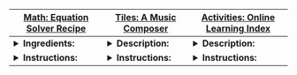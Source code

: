 | [Math: Equation Solver Recipe][#Math] | [Tiles: A Music Composer][#Tiles] | [Activities: Online Learning Index][#Activities] |
|---|---|---|
| <details><summary><b>**Ingredients:**</b></summary> <br> 1. Mathematical equations of various types (linear, quadratic, trigonometric, etc.) <br> 2. Knowledge of mathematical operations (addition, subtraction, multiplication, division, exponentiation, etc.) <br> 3. Problem-solving skills <br> 4. Patience </details> | <details><summary><b>**Description:**</b></summary> <br> **Tiles: A Music Composer** is an interactive grid-based tool for composing music. Each tile in the grid represents a note in a synthesized sequence. When activated, these tiles play musical notes in a loop, allowing users to create complex rhythms and melodies by arranging and activating tiles. <br> <b>Features:</b> <br> 1. **Grid Layout:** The interface consists of a grid where each cell represents a musical note. The size and layout of the grid can vary depending on the composition tool. <br> 2. **Synthesized Notes:** Each tile corresponds to a specific synthesized note, and the pitch and duration of the note can usually be customized. <br> 3. **Looping:** Notes played by the tiles are looped to create continuous sound sequences. Users can set the loop length and the timing for each tile. <br> 4. **Activation and Deactivation:** Tiles can be activated or deactivated to include or exclude notes from the loop. This enables dynamic composition and real-time changes to the music. <br> 5. **Customizable Parameters:** Users can often adjust parameters such as volume, pitch, and effects to modify the synthesized sound for each note. </details> | <details><summary><b>**Description:**</b></summary> <br> **Activities: Online Learning Index** is a curated resource designed to help learners navigate various online educational tools and platforms. It offers a comprehensive guide to a wide range of online learning activities, from self-paced courses to interactive workshops and skill-building exercises. This index serves as a gateway to structured learning, allowing users to explore topics at their own pace while accessing quality educational content. <br> <b>Features:</b> <br> 1. **Curated Learning Paths:** Organized by subject and skill level, providing users with a clear roadmap for their educational journey. <br> 2. **Interactive Resources:** Links to videos, quizzes, and hands-on activities that reinforce learning and provide practical experience. <br> 3. **Community Interaction:** Forums and discussion boards where learners can connect, share insights, and seek help from peers and experts. <br> 4. **Progress Tracking:** Tools to monitor your progress, set goals, and stay motivated throughout your learning experience. <br> 5. **Diverse Content:** A mix of free and paid resources, including articles, tutorials, and full courses from reputable educational platforms. </details> |
| <details><summary><b>**Instructions:**</b></summary> <br> 1. **Read and Understand the Equation:** <br> - Carefully read and understand the given equation. <br> - Identify the type of equation (linear, quadratic, etc.) and its components. <br> 2. **Isolate the Variable:** <br> - If there are multiple variables, isolate the one you're solving for by moving other terms to the opposite side of the equation using inverse operations. <br> 3. **Apply Suitable Methods:** <br> - **For Linear Equations:** Use properties of equality to isolate the variable. <br> - **For Quadratic Equations:** Factor, complete the square, or use the quadratic formula. <br> - **For Trigonometric Equations:** Apply trigonometric identities or use special techniques for solving trigonometric equations. <br> - **For Exponential or Logarithmic Equations:** Apply inverse operations or use logarithmic properties. <br> - **For Systems of Equations:** Use substitution, elimination, or matrix methods. <br> 4. **Check for Extraneous Solutions:** <br> - Verify the solutions obtained by substituting them back into the original equation. <br> 5. **Iterate and Refine:** <br> - Revisit the steps and check for errors. It may require multiple attempts and iterations to arrive at the correct solution. <br> 6. **Document the Solution:** <br> - Clearly document the solution(s), including any intermediate steps or workings, especially for complex equations. <br> 7. **Practice and Review:** <br> - Practice solving various types of equations regularly to improve problem-solving skills. <br> - Review solved examples and seek help for challenging problems. <br> 8. **Stay Organized:** <br> - Maintain structured notes or a problem-solving journal. <br> 9. **Seek Assistance if Needed:** <br> - Seek assistance from teachers, tutors, or online resources if difficulties arise. <br> 10. **Celebrate Success:** <br> - Celebrate each solved equation as a victory. </details> | <details><summary><b>**Instructions:**</b></summary> <br> 1. **Explore the Index:** <br> - Start by browsing the curated learning paths based on your interests and skill level. <br> - Explore different categories to find topics that resonate with your goals. <br> 2. **Choose Your Path:** <br> - Select a learning path that aligns with your objectives. <br> - Consider the time commitment, difficulty level, and resources available. <br> 3. **Engage with Interactive Content:** <br> - Dive into the interactive resources provided, such as videos, quizzes, and activities. <br> - Actively participate to reinforce your understanding of the material. <br> 4. **Join the Community:** <br> - Engage with other learners through forums and discussion boards. <br> - Ask questions, share your progress, and collaborate on challenges. <br> 5. **Track Your Progress:** <br> - Use the progress tracking tools to monitor your advancement through the learning path. <br> - Set milestones and celebrate achievements to stay motivated. <br> 6. **Review and Reflect:** <br> - Regularly review what you’ve learned to solidify your understanding. <br> - Reflect on how the new knowledge can be applied in real-life situations or further learning. <br> 7. **Expand Your Horizons:** <br> - After completing a learning path, explore new topics or delve deeper into areas of interest. <br> - Use the index to discover additional resources and continue growing your skills. <br> 8. **Stay Updated:** <br> - Keep an eye on the index for new additions and updates to existing content. <br> - Engage with the latest materials to stay current in your learning. <br> 9. **Seek Feedback:** <br> - Solicit feedback on your learning experience from peers or mentors. <br> - Use constructive criticism to improve your approach to online learning. <br> 10. **Embrace Lifelong Learning:** <br> - Continue using the Online Learning Index as a tool for ongoing education. <br> - Embrace the mindset of lifelong learning and stay curious. </details> | <details><summary><b>**Instructions:**</b></summary> <br> 1. **Identify Your Objectives:** <br> - Clearly define what you aim to achieve with this activity. <br> - Set specific, measurable, and realistic goals. <br> 2. **Gather Necessary Resources:** <br> - Collect all materials, tools, or references you'll need to complete the activity. <br> - Ensure you have access to any required software or platforms. <br> 3. **Follow the Guidelines:** <br> - Carefully read and follow any provided instructions or guidelines. <br> - Pay attention to details to avoid mistakes or misunderstandings. <br> 4. **Engage Fully:** <br> - Immerse yourself in the activity, focusing on the task at hand. <br> - Take breaks if necessary, but maintain a steady pace. <br> 5. **Document Your Work:** <br> - Keep a record of your process, including any challenges faced and solutions found. <br> - Documenting your work can be valuable for future reference. <br> 6. **Review and Reflect:** <br> - Once completed, review your work to ensure it meets the objectives. <br> - Reflect on what you've learned and how it can be applied in other contexts. <br> 7. **Seek Feedback:** <br> - If possible, share your work with others and seek constructive feedback. <br> - Use the feedback to improve and refine your approach. <br> 8. **Revise and Improve:** <br> - Make any necessary revisions based on your review and feedback. <br> - Strive for continuous improvement in future activities. <br> 9. **Share Your Results:** <br> - If applicable, share your results with a wider audience, such as a community or online platform. <br> - Engage in discussions or collaborations to enhance your understanding. <br> 10. **Reflect on the Experience:** <br> - Take some time to reflect on the overall experience, what you enjoyed, and what could be improved. <br> - Use these insights to inform future activities and learning opportunities. </details> |

[#Math]: math.html
[#Tiles]: tiles.html
[#Activities]: activities.html
